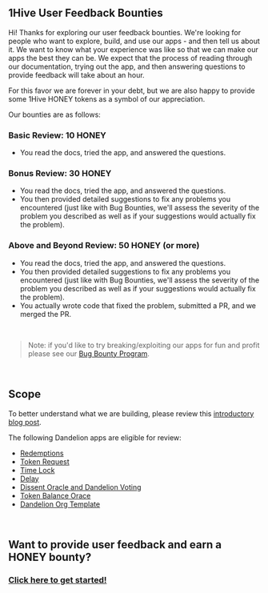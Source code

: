 ## 1Hive User Feedback Bounties

Hi! Thanks for exploring our user feedback bounties. We're looking for people who want to explore, build, and use our apps - and then tell us about it. We want to know what your experience was like so that we can make our apps the best they can be. We expect that the process of reading through our documentation, trying out the app, and then answering questions to provide feedback will take about an hour.

For this favor we are forever in your debt, but we are also happy to provide some 1Hive HONEY tokens as a symbol of our appreciation.

Our bounties are as follows:

### Basic Review: 10 HONEY

- You read the docs, tried the app, and answered the questions.

### Bonus Review: 30 HONEY

- You read the docs, tried the app, and answered the questions.
- You then provided detailed suggestions to fix any problems you encountered (just like with Bug Bounties, we'll assess the severity of the problem you described as well as if your suggestions would actually fix the problem).

### Above and Beyond Review: 50 HONEY (or more)

- You read the docs, tried the app, and answered the questions.
- You then provided detailed suggestions to fix any problems you encountered (just like with Bug Bounties, we'll assess the severity of the problem you described as well as if your suggestions would actually fix the problem).
- You actually wrote code that fixed the problem, submitted a PR, and we merged the PR.

<br />

> Note: if you'd like to try breaking/exploiting our apps for fun and profit please see our [Bug Bounty Program](https://1hive.org/contribute/bug-bounty).

<br />

## Scope

To better understand what we are building, please review this [introductory blog post](https://1hive.org/blog/2019/08/31/dandelion-overview).

The following Dandelion apps are eligible for review:
- [Redemptions](https://github.com/1Hive/redemptions-app/)
- [Token Request](https://github.com/1Hive/token-request-app)
- [Time Lock](https://github.com/1Hive/time-lock-app)
- [Delay](https://github.com/1Hive/delay-app)
- [Dissent Oracle and Dandelion Voting](https://github.com/1Hive/dissent-voting-app)
- [Token Balance Orace](https://github.com/1Hive/token-oracle)
- [Dandelion Org Template](https://github.com/1Hive/dandelion-org)

<br />

## Want to provide user feedback and earn a HONEY bounty?

### [Click here to get started!](https://github.com/1Hive/user-feedback-bounties.md/issues/new)

<br />
